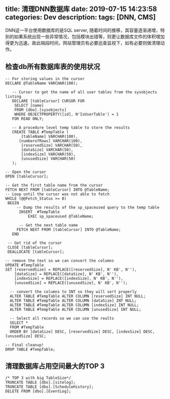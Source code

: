 title: 清理DNN数据库
date: 2019-07-15 14:23:58
categories: Dev
description:
tags: [DNN, CMS]
---

DNN这一平台使用数据库的是SQL server, 随着时间的推移，其容量逐渐递增，特别的如果系统出现一些异常情况，包括模块出错等，则更让数据库文件的体积增加得更为迅速。故此隔段时间，网站管理员有必要巡查监视下，如有必要则做清理动作。

## 检查db所有数据库表的使用状况

	-- For storing values in the cursor
	DECLARE @TableName VARCHAR(100);
		
	   -- Cursor to get the name of all user tables from the sysobjects listing
	   DECLARE [tableCursor] CURSOR FOR 
		SELECT [name]
		FROM [dbo].[sysobjects] 
		WHERE OBJECTPROPERTY([id], N'IsUserTable') = 1
	   FOR READ ONLY;
		
	   -- A procedure level temp table to store the results
	   CREATE TABLE #TempTable (
		   [tableName] VARCHAR(100),
		  [numberofRows] VARCHAR(100),
		   [reservedSize] VARCHAR(50),
		   [dataSize] VARCHAR(50),
		   [indexSize] VARCHAR(50),
		   [unusedSize] VARCHAR(50)
	   );
	   
	-- Open the cursor
	OPEN [tableCursor];
		
	-- Get the first table name from the cursor
	FETCH NEXT FROM [tableCursor] INTO @TableName;
	-- Loop until the cursor was not able to fetch
	WHILE (@@Fetch_Status >= 0)
	 BEGIN
		 -- Dump the results of the sp_spaceused query to the temp table
		  INSERT  #TempTable
			  EXEC sp_spaceused @TableName;
	   
		  -- Get the next table name
		 FETCH NEXT FROM [tableCursor] INTO @TableName;
	   END
	  
	 -- Get rid of the cursor
	 CLOSE [tableCursor];
	 DEALLOCATE [tableCursor];
		
	-- remove the text so we can convert the columns
	UPDATE #TempTable 
	SET [reservedSize] = REPLACE([reservedSize], N' KB', N''), 
		[dataSize] = REPLACE([dataSize], N' KB', N''), 
		[indexSize] = REPLACE([indexSize], N' KB', N''), 
		[unusedSize] = REPLACE([unusedSize], N' KB', N''); 
	   
	  -- convert the columns to INT so they will sort properly
	  ALTER TABLE #TempTable ALTER COLUMN [reservedSize] INT NULL;
	  ALTER TABLE #TempTable ALTER COLUMN [dataSize] INT NULL;
	  ALTER TABLE #TempTable ALTER COLUMN [indexSize] INT NULL;
	  ALTER TABLE #TempTable ALTER COLUMN [unusedSize] INT NULL;
		
	  -- Select all records so we can use the reults
	  SELECT * 
	  FROM #TempTable 
	  ORDER BY [dataSize] DESC, [reservedSize] DESC, [indexSize] DESC, [unusedSize] DESC;
	  
	-- Final cleanup!
	DROP TABLE #TempTable;

## 清理数据库占用空间最大的TOP 3

	/* TOP 3 with big TableSize*/
	TRUNCATE TABLE [dbo].[sitelog];
	TRUNCATE TABLE [dbo].[ScheduleHistory];
	DELETE FROM [dbo].[EventLog];


